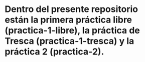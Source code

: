 # Dentro del presente repositorio están la primera práctica libre (practica-1-libre), la práctica de Tresca (practica-1-tresca) y la práctica 2 (practica-2).
